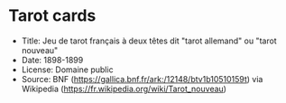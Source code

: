 # Tarot cards

* Title: Jeu de tarot français à deux têtes dit "tarot allemand" ou "tarot nouveau"
* Date: 1898-1899
* License: Domaine public
* Source: BNF (https://gallica.bnf.fr/ark:/12148/btv1b10510159t) via Wikipedia (https://fr.wikipedia.org/wiki/Tarot_nouveau)
